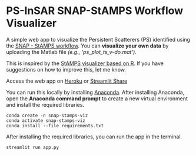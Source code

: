 # PS-InSAR SNAP-StAMPS Workflow Visualizer

A simple web app to visualize the Persistent Scatterers (PS) identified using the [SNAP - StAMPS workflow](https://forum.step.esa.int/t/snap-stamps-workflow-documentation/13985). You can **visualize your own data** by uploading the Matlab file *(e.g., 'ps_plot_ts_v-do.mat')*. 

This is inspired by the [StAMPS visualizer based on R](https://forum.step.esa.int/t/stamps-visualizer-snap-stamps-workflow/9613). If you have suggestions on how to improve this, let me know. 

Access the web app on [Heroku](https://snap-stamps-visualizer-app.herokuapp.com/) or [Streamlit Share](https://share.streamlit.io/kenquix/ps-insar_snap-stamps_visualizer/main/app.py)

You can run this locally by installing [Anaconda](https://www.anaconda.com/products/individual#download-section). After installing Anaconda, open the **Anaconda command prompt** to create a new virtual environment and install the required libraries.

    conda create -n snap-stamps-viz
    conda activate snap-stamps-viz
    conda install --file requirements.txt
    
 After installing the required libraries, you can run the app in the terminal.
    
    streamlit run app.py
 

